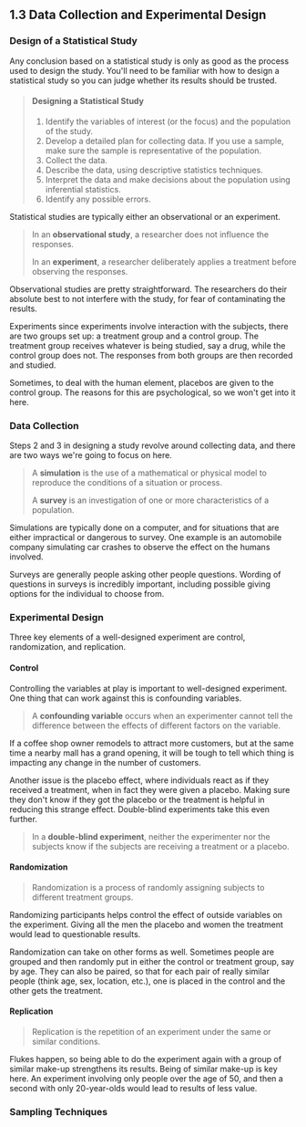 ## 1.3 Data Collection and Experimental Design

### Design of a Statistical Study
Any conclusion based on a statistical study is only as good as the process used to design the study. You'll need to be familiar with how to design a statistical study so you can judge whether its results should be trusted.

> #### Designing a Statistical Study
> 1. Identify the variables of interest (or the focus) and the population of the study.
> 2. Develop a detailed plan for collecting data. If you use a sample, make sure the sample is representative of the population.
> 3. Collect the data.
> 4. Describe the data, using descriptive statistics techniques.
> 5. Interpret the data and make decisions about the population using inferential statistics.
> 6. Identify any possible errors.

Statistical studies are typically either an observational or an experiment.

> In an **observational study**, a researcher does not influence the responses.
>
> In an **experiment**, a researcher deliberately applies a treatment before observing the responses.

Observational studies are pretty straightforward. The researchers do their absolute best to not interfere with the study, for fear of contaminating the results.

Experiments since experiments involve interaction with the subjects, there are two groups set up: a treatment group and a control group. The treatment group receives whatever is being studied, say a drug, while the control group does not. The responses from both groups are then recorded and studied.

Sometimes, to deal with the human element, placebos are given to the control group. The reasons for this are psychological, so we won't get into it here.

### Data Collection
Steps 2 and 3 in designing a study revolve around collecting data, and there are two ways we're going to focus on here.

> A **simulation** is the use of a mathematical or physical model to reproduce
the conditions of a situation or process.
>
> A **survey** is an investigation of one or more characteristics of a population.

Simulations are typically done on a computer, and for situations that are either impractical or dangerous to survey. One example is an automobile company simulating car crashes to observe the effect on the humans involved.

Surveys are generally people asking other people questions. Wording of questions in surveys is incredibly important, including possible giving options for the individual to choose from.

### Experimental Design
Three key elements of a well-designed experiment are control, randomization, and replication.

#### Control
Controlling the variables at play is important to well-designed experiment. One thing that can work against this is confounding variables.

> A **confounding variable** occurs when an experimenter cannot tell the difference between the effects of different factors on the variable.

If a coffee shop owner remodels to attract more customers, but at the same time a nearby mall has a grand opening, it will be tough to tell which thing is impacting any change in the number of customers.

Another issue is the placebo effect, where individuals react as if they received a treatment, when in fact they were given a placebo. Making sure they don't know if they got the placebo or the treatment is helpful in reducing this strange effect. Double-blind experiments take this even further.

> In a **double-blind experiment**, neither the experimenter nor the subjects know if the subjects are receiving a treatment or a placebo.

#### Randomization
> Randomization is a process of randomly assigning subjects to different treatment groups.

Randomizing participants helps control the effect of outside variables on the experiment. Giving all the men the placebo and women the treatment would lead to questionable results.

Randomization can take on other forms as well. Sometimes people are grouped and then randomly put in either the control or treatment group, say by age. They can also be paired, so that for each pair of really similar people (think age, sex, location, etc.), one is placed in the control and the other gets the treatment.

#### Replication
> Replication is the repetition of an experiment under the same or similar conditions.

Flukes happen, so being able to do the experiment again with a group of similar make-up strengthens its results. Being of similar make-up is key here. An experiment involving only people over the age of 50, and then a second with only 20-year-olds would lead to results of less value.

### Sampling Techniques